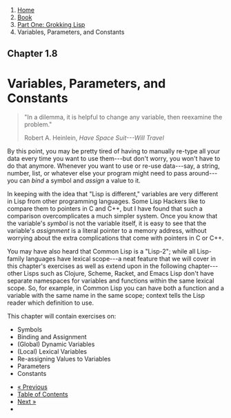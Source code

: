 <ol class="breadcrumb">
  <li><a href="/">Home</a></li>
  <li><a href="/book/">Book</a></li>
  <li><a href="/book/1-0-0-overview/">Part One: Grokking Lisp</a></li>
  <li class="active">Variables, Parameters, and Constants</li>
</ol>

## Chapter 1.8

# Variables, Parameters, and Constants

> "In a dilemma, it is helpful to change any variable, then reexamine the problem."
> <footer>Robert A. Heinlein, <em>Have Space Suit---Will Travel</em></footer>

By this point, you may be pretty tired of having to manually re-type all your data every time you want to use them---but don't worry, you won't have to do that anymore.  Whenever you want to use or re-use data---say, a string, number, list, or whatever else your program might need to pass around---you can *bind* a symbol and *assign* a value to it.

In keeping with the idea that "Lisp is different," variables are very different in Lisp from other programming languages.  Some Lisp Hackers like to compare them to pointers in C and C++, but I have found that such a comparison overcomplicates a much simpler system.  Once you know that the variable's *symbol* is not the variable itself, it is easy to see that the variable's *assignment* is a literal pointer to a memory address, without worrying about the extra complications that come with pointers in C or C++.

You may have also heard that Common Lisp is a "Lisp-2"; while all Lisp-family languages have lexical scope---a neat feature that we will cover in this chapter's exercises as well as extend upon in the following chapter---other Lisps such as Clojure, Scheme, Racket, and Emacs Lisp don't have separate namespaces for variables and functions within the same lexical scope.  So, for example, in Common Lisp you can have both a function and a variable with the same name in the same scope; context tells the Lisp reader which definition to use.

This chapter will contain exercises on:

* Symbols
* Binding and Assignment
* (Global) Dynamic Variables
* (Local) Lexical Variables
* Re-assigning Values to Variables
* Parameters
* Constants

<ul class="pager">
  <li class="previous"><a href="/book/1-07-0-arrays/">&laquo; Previous</a></li>
  <li><a href="/book/">Table of Contents</a></li>
  <li class="next"><a href="/book/1-09-0-closures/">Next &raquo;</a><li>
</ul>
